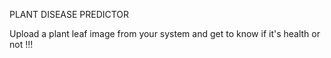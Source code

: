 PLANT DISEASE PREDICTOR

Upload a plant leaf image from your system and get to know if it's
health or not !!!
